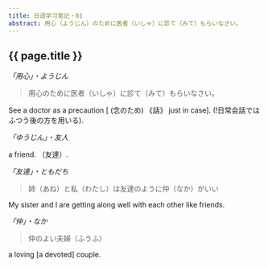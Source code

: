 ```yaml
---
title: 日语学习笔记・01
abstract: 用心（ようじん）のために医者（いしゃ）に診て（みて）もらいなさい。
---
```


## {{ page.title }}


*「用心」・ようじん*

> 用心のために医者（いしゃ）に診て（みて）もらいなさい。

See a doctor as a precaution [ (念のため) ｟話｠ just in case]. (!日常会話ではふつう後の方を用いる).

*「ゆうじん」・友人*

a friend. （友達）.

*「友達」・ともだち*

> 姉（あね）と私（わたし）は友達のように仲（なか）がいい

My sister and I are getting along well with each other like friends.

*「仲」・なか*

> 仲のよい夫婦（ふうふ）

a loving [a devoted] couple.









